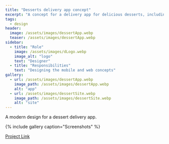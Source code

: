 ```yaml
---
title: "Desserts delivery app concept"
excerpt: "A concept for a delivery app for delicious desserts, including a landing page."
tags:
  - design
header:
  image: /assets/images/dessertApp.webp
  teaser: /assets/images/dessertApp.webp
sidebar:
  - title: "Role"
    image: /assets/images/dLogo.webp
    image_alt: "logo"
    text: "Designer"
  - title: "Responsibilities"
    text: "Designing the mobile and web concepts"
gallery:
  - url: /assets/images/dessertApp.webp
    image_path: /assets/images/dessertApp.webp
    alt: "app"
  - url: /assets/images/dessertSite.webp
    image_path: /assets/images/dessertSite.webp
    alt: "site"
---
```

A modern design for a dessert delivery app.

{% include gallery caption="Screenshots" %}

<a href="https://www.behance.net/gallery/84649463/Dessert-ordering-app" class="btn btn--primary">Project Link</a>
